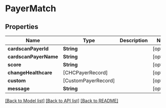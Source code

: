 # PayerMatch

## Properties
Name | Type | Description | Notes
------------ | ------------- | ------------- | -------------
**cardscanPayerId** | **String** |  | [optional] 
**cardscanPayerName** | **String** |  | [optional] 
**score** | **String** |  | [optional] 
**changeHealthcare** | [CHCPayerRecord] |  | [optional] 
**custom** | [CustomPayerRecord] |  | [optional] 
**message** | **String** |  | [optional] 

[[Back to Model list]](../README.md#documentation-for-models) [[Back to API list]](../README.md#documentation-for-api-endpoints) [[Back to README]](../README.md)


